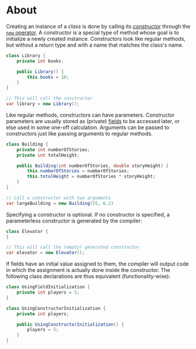 # About

Creating an instance of a _class_ is done by calling its [_constructor_][constructors] through the [`new` operator][new]. A constructor is a special type of method whose goal is to initialize a newly created instance. Constructors look like regular methods, but without a return type and with a name that matches the class's name.

```java
class Library {
    private int books;

    public Library() {
        this.books = 10;
    }
}

// This will call the constructor
var library = new Library();
```

Like regular methods, constructors can have parameters. Constructor parameters are usually stored as (private) [fields][fields] to be accessed later, or else used in some one-off calculation. Arguments can be passed to constructors just like passing arguments to regular methods.

```java
class Building {
    private int numberOfStories;
    private int totalHeight;

    public Building(int numberOfStories, double storyHeight) {
        this.numberOfStories = numberOfStories;
        this.totalHeight = numberOfStories * storyHeight;
    }
}

// Call a constructor with two arguments
var largeBuilding = new Building(55, 6.2)
```

Specifying a constructor is optional. If no constructor is specified, a parameterless constructor is generated by the compiler:

```java
class Elevator {
}

// This will call the (empty) generated constructor
var elevator = new Elevator();
```

If fields have an initial value assigned to them, the compiler will output code in which the assignment is actually done inside the constructor. The following class declarations are thus equivalent (functionality-wise):

```java
class UsingFieldInitialization {
    private int players = 5;
}

class UsingConstructorInitialization {
    private int players;

    public UsingConstructorInitialization() {
        players = 5;
    }
}
```

[constructors]: https://docs.oracle.com/javase/tutorial/java/javaOO/constructors.html
[new]: https://docs.oracle.com/javase/tutorial/java/javaOO/objectcreation.html
[fields]: https://docs.oracle.com/javase/tutorial/java/javaOO/initial.html
